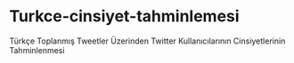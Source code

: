 # Turkce-cinsiyet-tahminlemesi
Türkçe Toplanmış Tweetler Üzerinden Twitter Kullanıcılarının Cinsiyetlerinin Tahminlenmesi
